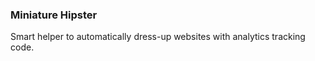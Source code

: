 
### Miniature Hipster

Smart helper to automatically dress-up websites with analytics tracking code.

<!--

 To use this app, you need to have Piwik [installed](http://piwik.org/docs/installation/) already, or use a [Piwik Hosting](http://piwik.org/hosting/) package.

-->
